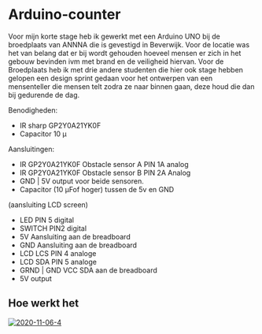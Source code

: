 # Arduino-counter

Voor mijn korte stage heb ik gewerkt met een Arduino UNO bij de broedplaats van ANNNA die is gevestigd in Beverwijk. Voor de locatie was het van belang dat er 
bij wordt gehouden hoeveel mensen er zich in het gebouw bevinden ivm met brand en de veiligheid hiervan. Voor de Broedplaats heb ik met drie andere studenten die hier ook stage hebben
gelopen een design sprint gedaan voor het ontwerpen van een mensenteller die mensen telt zodra ze naar binnen gaan, deze houd die dan bij gedurende de dag.

Benodigheden:
* IR sharp GP2Y0A21YK0F
* Capacitor 10 µ

Aansluitingen:
* IR GP2Y0A21YK0F  Obstacle sensor A PIN 1A analog
* IR GP2Y0A21YK0F  Obstacle sensor B PIN 2A Analog
* GND | 5V output voor beide sensoren.
* Capacitor (10 µFof hoger) tussen de 5v en GND

(aansluiting LCD screen)
* LED PIN 5 digital
* SWITCH PIN2 digital
* 5V Aansluiting aan de breadboard
* GND Aansluiting aan de breadboard
* LCD LCS PIN 4 analoge 
* LCD SDA PIN 5 analoge 
* GRND | GND VCC SDA aan de breadboard
* 5V output


## Hoe werkt het 

<a href="https://ibb.co/P5Jqsqd"><img src="https://ibb.co/P5Jqsqd" alt="2020-11-06-4" border="0"></a>

